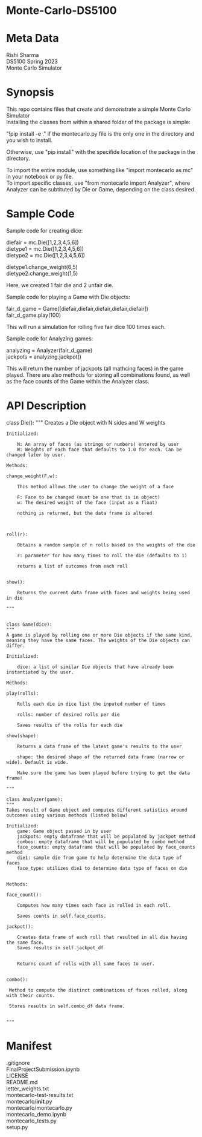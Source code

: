 # Monte-Carlo-DS5100

# Meta Data  
Rishi Sharma  
DS5100 Spring 2023  
Monte Carlo Simulator  

# Synopsis  
This repo contains files that create and demonstrate a simple Monte Carlo Simulator  
Installing the classes from within a shared folder of the package is simple:  

"!pip install -e ." if the montecarlo.py file is the only one in the directory and you wish to install.  

Otherwise, use "pip install" with the specifide location of the package in the directory.  

To import the entire module, use something like "import montecarlo as mc" in your notebook or py file.  
To import specific classes, use "from montecarlo import Analyzer", where Analyzer can be subtituted by Die or Game, depending on the class desired.  

# Sample Code

Sample code for creating dice:  

diefair = mc.Die([1,2,3,4,5,6])  
dietype1 = mc.Die([1,2,3,4,5,6])  
dietype2 = mc.Die([1,2,3,4,5,6])  

dietype1.change_weight(6,5)  
dietype2.change_weight(1,5)  

Here, we created 1 fair die and 2 unfair die.   


Sample code for playing a Game with Die objects:  

fair_d_game = Game([diefair,diefair,diefair,diefair,diefair])  
fair_d_game.play(100)

This will run a simulation for rolling five fair dice 100 times each.  

Sample code for Analyzing games:  

analyzing = Analyzer(fair_d_game)  
jackpots = analyzing.jackpot()

This will return the number of jackpots (all mathcing faces) in the game played. There are also methods for storing all combinations found, as well as the face counts of the Game within the Analyzer class.  


# API Description  

 
class Die():
    """
    Creates a Die object with N sides and W weights

    Initialized:

        N: An array of faces (as strings or numbers) entered by user
        W: Weights of each face that defaults to 1.0 for each. Can be changed later by user.
      
    Methods:

    change_weight(F,w): 
        
        This method allows the user to change the weight of a face
        
        F: Face to be changed (must be one that is in object)
        w: The desired weight of the face (input as a float)

        nothing is returned, but the data frame is altered

    
    
    roll(r): 
        
        Obtains a random sample of n rolls based on the weights of the die

        r: parameter for how many times to roll the die (defaults to 1)

        returns a list of outcomes from each roll

    
    show(): 
       
        Returns the current data frame with faces and weights being used in die
    
    """
    
    
    class Game(dice):
    """
    A game is played by rolling one or more Die objects if the same kind, meaning they have the same faces. The weights of the Die objects can differ.

    Initialized: 

        dice: a list of similar Die objects that have already been instantiated by the user.

    Methods:

    play(rolls): 

        Rolls each die in dice list the inputed number of times

        rolls: number of desired rolls per die 

        Saves results of the rolls for each die

    show(shape): 
    
        Returns a data frame of the latest game's results to the user
        
        shape: the desired shape of the returned data frame (narrow or wide). Default is wide.

        Make sure the game has been played before trying to get the data frame!
    
    """  
    
    class Analyzer(game):
    """
    Takes result of Game object and computes different satistics around outcomes using various methods (listed below)
    
    Initialized: 
        game: Game object passed in by user
        jackpots: empty dataframe that will be populated by jackpot method
        combos: empty dataframe that will be populated by combo method
        face_counts: empty dataframe that will be populated by face_counts method
        die1: sample die from game to help determine the data type of faces
        face_type: utilizes die1 to determine data type of faces on die
   

    Methods:

    face_count(): 
    
        Computes how many times each face is rolled in each roll. 
    
        Saves counts in self.face_counts.

    jackpot(): 

        Creates data frame of each roll that resulted in all die having the same face.
        Saves results in self.jackpot_df


        Returns count of rolls with all same faces to user.


    combo(): 

     Method to compute the distinct combinations of faces rolled, along with their counts.

     Stores results in self.combo_df data frame.        

    
    """
    
    
# Manifest   

.gitignore  
FinalProjectSubmission.ipynb  
LICENSE  
README.md   
letter_weights.txt  
montecarlo-test-results.txt  
montecarlo/__init__.py  
montecarlo/montecarlo.py  
montecarlo_demo.ipynb   
montecarlo_tests.py  
setup.py
    
    
